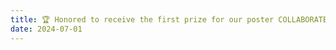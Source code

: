 ```yaml
---
title: 🏆 Honored to receive the first prize for our poster COLLABORATE AND EXPLAIN ON-THE-FLY Knowledge-based reasoning in ad hoc teamwork at Bridging AI and Psychology (BAIPsy) student poster workshop!
date: 2024-07-01
---
```

